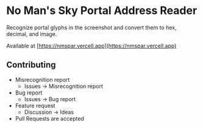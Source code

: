 # No Man's Sky Portal Address Reader

Recognize portal glyphs in the screenshot and convert them to hex, decimal, and image.

Available at [https://nmspar.vercell.app](https://nmspar.vercell.app)

## Contributing

- Misrecognition report
    - Issues -> Misrecognition report
- Bug report
    - Issues -> Bug report
- Feature request
    - Discussion -> Ideas
- Pull Requests are accepted
